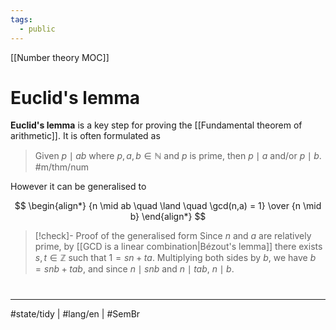 ```yaml
---
tags:
  - public
---
```

[[Number theory MOC]]
# Euclid's lemma
**Euclid's lemma** is a key step for proving the [[Fundamental theorem of arithmetic]].
It is often formulated as

> Given $p \mid ab$ where $p,a,b\in\mathbb{N}$ and $p$ is prime, 
> then $p \mid a$ and/or $p \mid b$.
> #m/thm/num

 However it can be generalised to

$$
\begin{align*}
{n \mid ab \quad \land \quad \gcd(n,a) = 1}
\over
{n \mid b}
\end{align*}
$$


> [!check]- Proof of the generalised form
> Since $n$ and $a$ are relatively prime,
> by [[GCD is a linear combination|Bézout's lemma]] there exists $s,t \in \mathbb{Z}$ such that $1 = sn + ta$.
> Multiplying both sides by $b$, we have $b = snb + tab$,
> and since $n \mid snb$ and $n \mid tab$, $n \mid b$.  <span class="QED"/>


#
---
#state/tidy  | #lang/en | #SemBr
